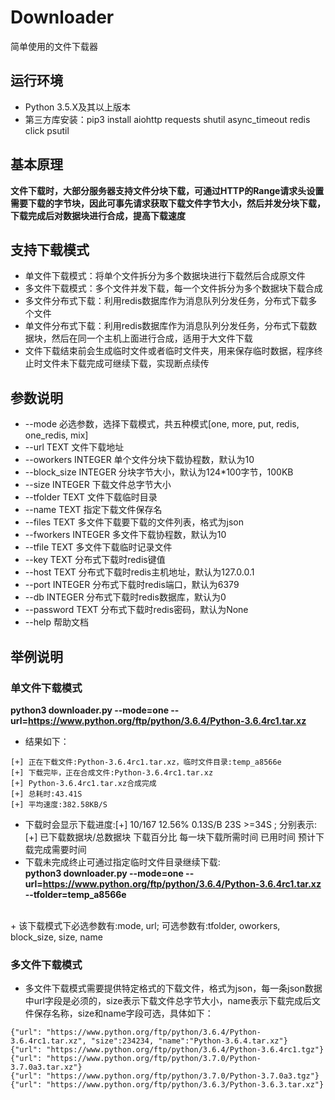 # Downloader
简单使用的文件下载器

## 运行环境
+ Python 3.5.X及其以上版本
+ 第三方库安装：pip3 install aiohttp requests shutil async_timeout redis click psutil

## 基本原理
**文件下载时，大部分服务器支持文件分块下载，可通过HTTP的Range请求头设置需要下载的字节块，因此可事先请求获取下载文件字节大小，然后并发分块下载，下载完成后对数据块进行合成，提高下载速度**

## 支持下载模式
+ 单文件下载模式：将单个文件拆分为多个数据块进行下载然后合成原文件
+ 多文件下载模式：多个文件并发下载，每一个文件拆分为多个数据块下载合成
+ 多文件分布式下载：利用redis数据库作为消息队列分发任务，分布式下载多个文件
+ 单文件分布式下载：利用redis数据库作为消息队列分发任务，分布式下载数据块，然后在同一个主机上面进行合成，适用于大文件下载
+ 文件下载结束前会生成临时文件或者临时文件夹，用来保存临时数据，程序终止时文件未下载完成可继续下载，实现断点续传

## 参数说明
+ --mode 必选参数，选择下载模式，共五种模式[one, more, put, redis, one_redis, mix]
+ --url TEXT                      文件下载地址
+ --oworkers INTEGER              单个文件分块下载协程数，默认为10
+ --block_size INTEGER            分块字节大小，默认为124*100字节，100KB
+ --size INTEGER                  下载文件总字节大小
+ --tfolder TEXT                  文件下载临时目录
+ --name TEXT                     指定下载文件保存名
+ --files TEXT                    多文件下载要下载的文件列表，格式为json
+ --fworkers INTEGER              多文件下载协程数，默认为10
+ --tfile TEXT                    多文件下载临时记录文件
+ --key TEXT                      分布式下载时redis键值
+ --host TEXT                     分布式下载时redis主机地址，默认为127.0.0.1
+ --port INTEGER                  分布式下载时redis端口，默认为6379
+ --db INTEGER                    分布式下载时redis数据库，默认为0
+ --password TEXT                 分布式下载时redis密码，默认为None
+ --help                          帮助文档

## 举例说明
### 单文件下载模式
**python3 downloader.py --mode=one --url=https://www.python.org/ftp/python/3.6.4/Python-3.6.4rc1.tar.xz**
+ 结果如下：
```
[+] 正在下载文件:Python-3.6.4rc1.tar.xz，临时文件目录:temp_a8566e
[+] 下载完毕，正在合成文件:Python-3.6.4rc1.tar.xz
[+] Python-3.6.4rc1.tar.xz合成完成
[+] 总耗时:43.41S
[+] 平均速度:382.58KB/S
```
+ 下载时会显示下载进度:[+] 10/167 12.56% 0.13S/B 23S >=34S ; 分别表示:[+] 已下载数据块/总数据块 下载百分比 每一块下载所需时间 已用时间 预计下载完成需要时间
+ 下载未完成终止可通过指定临时文件目录继续下载:<br>
**python3 downloader.py --mode=one --url=https://www.python.org/ftp/python/3.6.4/Python-3.6.4rc1.tar.xz --tfolder=temp_a8566e**
<br>
+ 该下载模式下必选参数有:mode, url; 可选参数有:tfolder, oworkers, block_size, size, name

### 多文件下载模式
+ 多文件下载模式需要提供特定格式的下载文件，格式为json，每一条json数据中url字段是必须的，size表示下载文件总字节大小，name表示下载完成后文件保存名称，size和name字段可选，具体如下：
```
{"url": "https://www.python.org/ftp/python/3.6.4/Python-3.6.4rc1.tar.xz", "size":234234, "name":"Python-3.6.4.tar.xz"}
{"url": "https://www.python.org/ftp/python/3.6.4/Python-3.6.4rc1.tgz"}
{"url": "https://www.python.org/ftp/python/3.7.0/Python-3.7.0a3.tar.xz"}
{"url": "https://www.python.org/ftp/python/3.7.0/Python-3.7.0a3.tgz"}
{"url": "https://www.python.org/ftp/python/3.6.3/Python-3.6.3.tar.xz"}
```

